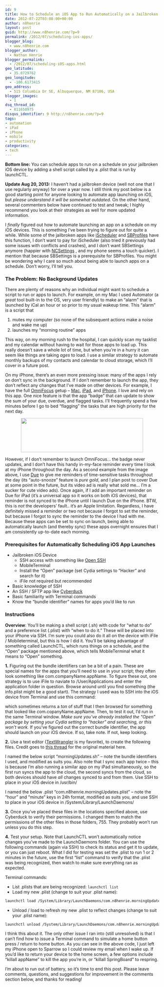 ```yaml
---
id: 9
title: How to Schedule an iOS App to Run Automatically on a Jailbroken iPhone or iPad
date: 2012-07-22T03:08:00+00:00
author: n8henrie
layout: post
guid: http://www.n8henrie.com/?p=9
permalink: /2012/07/scheduling-ios-apps/
blogger_blog:
  - www.n8henrie.com
blogger_author:
  - Nathan Henrie
blogger_permalink:
  - /2012/07/scheduling-iOS-apps.html
geo_latitude:
  - 35.0729762
geo_longitude:
  - -106.6173415
geo_address:
  - 515 Columbia Dr SE, Albuquerque, NM 87106, USA
blogger_images:
  - 1
dsq_thread_id:
  - 811650975
disqus_identifier: 9 http://n8henrie.com/?p=9
tags:
- automation
- iPad
- iPhone
- mobile
- productivity
categories:
- tech
---
```

**Bottom line:** You can schedule apps to run on a schedule on your jailbroken iOS device by adding a shell script called by a .plist that is run by launchCTL.

<!--more-->


**Update Aug 20, 2013:** I haven’t had a jailbroken device (well not one that I use regularly anyway) for over a year now. I still think my post below is a good starting point for anyone looking to automate app launching on iOS, but _please understand it will be somewhat outdated._ On the other hand, several commenters below have continued to test and tweak; I highly recommend you look at their strategies as well for more updated information.

I _finally_ figured out how to automate launching an app on a schedule on my iOS devices. This is something I’ve been trying to figure out for quite a while. While some of the jailbroken apps like <a target="_blank" href="http://apt.thebigboss.org/onepackage.php?bundleid=com.niufenfen.ischeduler&db=" title="iScheduler in BigBoss Repo">iScheduler</a> and <a target="_blank" href="http://moreinfo.thebigboss.org/moreinfo/depiction.php?file=sbprofilesDp" title="SBProfiles in the BigBoss Repo">SBProfiles</a> have this function, I don’t want to pay for iScheduler (also tried it previously had some issues with conflicts and crashes), and I don’t want SBSettings anymore (happier with <a target="_blank" href="http://modmyi.com/info/ncsettings.php" title="NCSettings in ModMyI Repo">NCSettings</a> , and my phone seems a touch quicker). I mention that because SBSettings is a prerequisite for SBProfiles. You might be wondering why I care so much about being able to launch apps on a schedule. Don’t worry, I’ll tell you.

### The Problem: No Background Updates

There are plenty of reasons why an individual might want to schedule a script to run or apps to launch. For example, on my Mac I used Automator (a _great_ tool built-in to the OS, very user friendly) to make an “alarm” that is launched by iCal an hour or so prior to my usual wakeup time. This “alarm” is a script that

  1. mutes my computer (so none of the subsequent actions make a noise and wake me up)
  2. launches my “morning routine” apps

This way, on my morning rush to the hospital, I can quickly scan my tasklist and my calendar without having to wait for those apps to load up. This really doesn’t save a whole lot of time, but when you’re in a hurry it can seem like things are taking _ages_ to load. I use a similar strategy to automate monthly backups of my contacts and calendar to cloud storage, which I’ll cover in a future post.

On my iPhone, there’s an even more pressing issue: many of the apps I rely on don’t sync in the background. If I don’t remember to launch the app, they don’t reflect any changes that I’ve made on other devices. For example, I have the full <a target="_blank" href="http://www.omnigroup.com/products/omnifocus/" title="OmniFocus">OmniFocus</a> getup – <a href="https://itunes.apple.com/us/app/omnifocus/id402835630?mt=12&at=10l5H6" title="OmniFocus at Mac App Store" target="_blank">Mac</a>, <a href="https://itunes.apple.com/us/app/omnifocus-for-ipad/id383804552?mt=8&at=10l5H6" title="OmniFocus for iPad at iOS App Store" target="_blank">iPad</a>, and <a href="https://itunes.apple.com/us/app/omnifocus-2-for-iphone/id690305341?mt=8&at=10l5H6" title="OmniFocus for iPhone at iOS App Store" target="_blank">iPhone</a>. I love and rely on this app. One nice feature is that the app “badge” that can update to show the sum of your due, overdue, and flagged tasks. I’ll frequently spend a few minutes before I go to bed “flagging” the tasks that are high priority for the next day.

<div style="clear: both; text-align: center;">
  <a href="{{ site.url }}/uploads/2012/08/PhotoJul2170241PM-11.jpg" style="margin-left:1em; margin-right:1em"><img border="0" height="112" width="400" src="{{ site.url }}/uploads/2012/07/PhotoJul2170241PM-1.jpg" /></a>
</div>

However, if I don’t remember to launch OmniFocus… the badge never updates, and I don’t have this handy in-my-face reminder every time I look at my iPhone throughout the day. As a second example from the image above, I use <a target="_blank" href="http://www.dueapp.com/" title="DueReminder App for iPhone, iPad, and Mac">Due</a> to give me reminders of time-sensitive tasks throughout the day (its “auto-snooze” feature is _pure gold_, and I plan post to cover Due at some point in the future, but its video ad is really what sold me… I’m a sucker for cute video ads). Once again, if I add an important reminder on Due for iPad (it’s a universal app so it works on both iOS devices), that reminder is not synced to the iPhone until I launch Due on the iPhone. BTW, this is _not_ the developers’ fault.. it’s an Apple limitation. Regardless, I have definitely missed a reminder or two not because I forgot to set the reminder, but because I forgot to sync the reminder to the device I had with me. Because these apps can be set to sync on launch, being able to automatically launch (and thereby sync) these apps overnight ensures that I am consistently up-to-date each morning.

### Prerequisites for Automatically Scheduling iOS App Launches

  * Jailbroken iOS Device
      * SSH access with something like <a target="_blank" href="http://thebigboss.org/guides-iphone-ipod-ipad/install-and-use-ssh" title="Open SSH Tutorial">Open SSH</a>
      * MobileTerminal
      * Install the “Open” package (set Cydia settings to “Hacker” and search for it)
      * iFile not required but recommended
  * Basic knowledge of SSH
  * An SSH / SFTP app like <a target="_blank" href="http://cyberduck.ch/" title="Cyberduck">Cyberduck</a>
  * Basic familiarity with Terminal commands
  * Know the “bundle identifier” names for apps you’d like to run

### Instructions

**Overview**: You’ll be making a shell script (.sh) with code for “what to do” and a preference list (.plist) with “when to do it.” These will be placed into your iPhone via SSH. I’m sure you could also do it all on the device with iFile / Mobileterminal, but this is how I did it. You’ll be taking advantage of something called LaunchCTL, which runs things on a schedule, and the “Open” package mentioned above, which tells MobileTerminal what it means to “Open” something.

**1.** Figuring out the bundle identifiers can be a bit of a pain. These are special names for the apps that you’ll need to use in your script; they often look something like com.companyName.appName. To figure these out, one strategy is to use iFile to naviate to /User/Applications and enter the application folder in question. Browse around until you find something (the info.plist might be a good start). The strategy I used was to SSH into the iOS device from Terminal and use this command:

which sometimes returns a _ton_ of stuff that I then browsed for something that looked like com.copanyName.appName. Then, to test it out, I’d run
in the same Terminal window. _Make sure you’ve already installed the “Open” package by setting your Cydia setting to “hacker” and searching, or this won’t work._ If you’ve figured out the correct bundle identifier, the app should launch on your iOS device. If so, take note. If not, keep looking.

**2.** Use a text editor (<a target="_blank" href="http://www.barebones.com/products/TextWrangler/" title="TextWrangler">TextWrangler</a> is my favorite), to create the following files. Credit goes to <a target="_blank" href="http://hintsforums.macworld.com/archive/index.php/t-48458.html" title="this thread">this thread</a> for the original material here.

I named the below script “morningUpdates.sh” – note the bundle identifiers I used, and modified as suits you. Also note that I sync each app twice – this is because I’m also running a similar app on my iPad simultaneously, so the first run syncs the app to the cloud, the second syncs from the cloud, so both devices should have _all_ changes synced to and from them. Use SSH to place in your iOS device in /usr/bin/

<script src="http://pastebin.com/embed_js.php?i=NuYHRRV1"></script>

I named the below .plist “com.n8henrie.morningUpdates.plist” – note the “hour” and “minute” keys in 24h format, modified as suits you, and use SSH to place in your iOS device in /System/Library/LaunchDaemons/

**3.** Once you’ve placed these files in the locations specified above, use Cyberduck to verify their permissions. I changed them to match the permissions of the other files in those folders, 755. They probably won’t run unless you do this step.

**4.** Test your setup. Note that LaunchCTL won’t automatically notice changes you’ve made to the LaunchDaemons folder. You can use the following commands (again via SSH) to check its status and get it to update, or you can just reboot. What I did for testing was set the .plist to run 1 or 2 minutes in the future, use the first “list” command to verify that the .plist was being recognized, then watch to make sure everything ran as expected.

Terminal commands:

- List .plists that are being recognized: `launchctl list`
- Load my new .plist (change to suit your .plist name):

```bash
launchctl load /System/Library/LaunchDaemons/com.n8henrie.morningUpdates.plist
```

- Unload / load to refresh my new .plist to reflect changes (change to suit your .plist name):

```bash
launchctl unload /System/Library/LaunchDaemons/com.n8henrie.morningUpdates.plist && launchctl load /System/Library/LaunchDaemons/com.n8henrie.morningUpdates.plist
```

I think this about it. The only other issue I ran into (still unresolved) is that I can’t find how to issue a Terminal command to simulate a home button press / return to home button. As you can see in the above code, I just left my iPhone open to Sparrow so I could review my email when I wake up. If you’d like to return your device to the home screen, a few options include “killall appName” to kill the app you’re in, or “killall SpringBoard” to respring.

I’m about to run out of battery, so it’s time to end this post. Please leave comments, questions, and suggestions for improvement in the comments section below, and thanks for reading!
